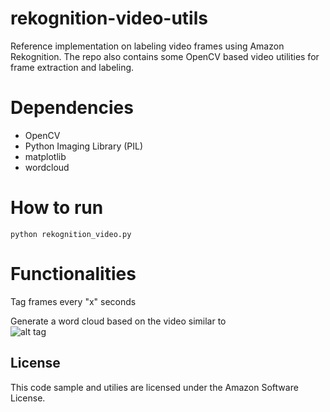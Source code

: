 # rekognition-video-utils
Reference implementation on labeling video frames using Amazon Rekognition. The repo also contains some OpenCV based video utilities for frame extraction and labeling.

# Dependencies
* OpenCV
* Python Imaging Library (PIL)
* matplotlib
* wordcloud

# How to run
```
python rekognition_video.py 
```

# Functionalities

Tag frames every "x" seconds

Generate a word cloud based on the video similar to  
![alt tag](https://raw.githubusercontent.com/awslabs/rekognition-video-utils/master/video_tags.png)

## License
This code sample and utilies are licensed under the Amazon Software License.
